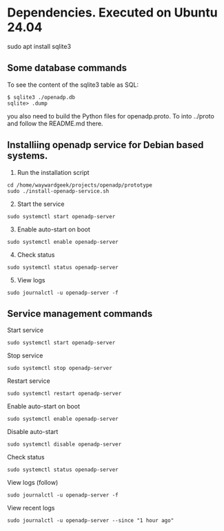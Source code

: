 # Dependencies.  Executed on Ubuntu 24.04

sudo apt install sqlite3

## Some database commands

To see the content of the sqlite3 table as SQL:

```
$ sqlite3 ./openadp.db
sqlite> .dump
```

you also need to build the Python files for openadp.proto.  To into ../proto and follow the README.md there.

## Installiing openadp service for Debian based systems.

1. Run the installation script
```
cd /home/waywardgeek/projects/openadp/prototype
sudo ./install-openadp-service.sh
```
2. Start the service
```
sudo systemctl start openadp-server
```
3. Enable auto-start on boot
```
sudo systemctl enable openadp-server
```
4. Check status
```
sudo systemctl status openadp-server
```
5. View logs
```
sudo journalctl -u openadp-server -f
```

## Service management commands

Start service
```
sudo systemctl start openadp-server
```

Stop service
```
sudo systemctl stop openadp-server
```

Restart service
```
sudo systemctl restart openadp-server
```

Enable auto-start on boot
```
sudo systemctl enable openadp-server
```

Disable auto-start
```
sudo systemctl disable openadp-server
```

Check status
```
sudo systemctl status openadp-server
```

View logs (follow)
```
sudo journalctl -u openadp-server -f
```

View recent logs
```
sudo journalctl -u openadp-server --since "1 hour ago"
```

